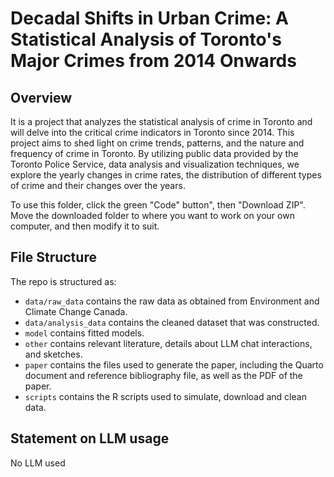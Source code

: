 # Decadal Shifts in Urban Crime: A Statistical Analysis of Toronto's Major Crimes from 2014 Onwards

## Overview

It is a project that analyzes the statistical analysis of crime in Toronto and will delve into the critical crime indicators in Toronto since 2014. This project aims to shed light on crime trends, patterns, and the nature and frequency of crime in Toronto. By utilizing public data provided by the Toronto Police Service, data analysis and visualization techniques, we explore the yearly changes in crime rates, the distribution of different types of crime and their changes over the years.

To use this folder, click the green "Code" button", then "Download ZIP". Move the downloaded folder to where you want to work on your own computer, and then modify it to suit.


## File Structure

The repo is structured as:

-   `data/raw_data` contains the raw data as obtained from Environment and Climate Change Canada.
-   `data/analysis_data` contains the cleaned dataset that was constructed.
-   `model` contains fitted models. 
-   `other` contains relevant literature, details about LLM chat interactions, and sketches.
-   `paper` contains the files used to generate the paper, including the Quarto document and reference bibliography file, as well as the PDF of the paper. 
-   `scripts` contains the R scripts used to simulate, download and clean data.


## Statement on LLM usage

No LLM used
